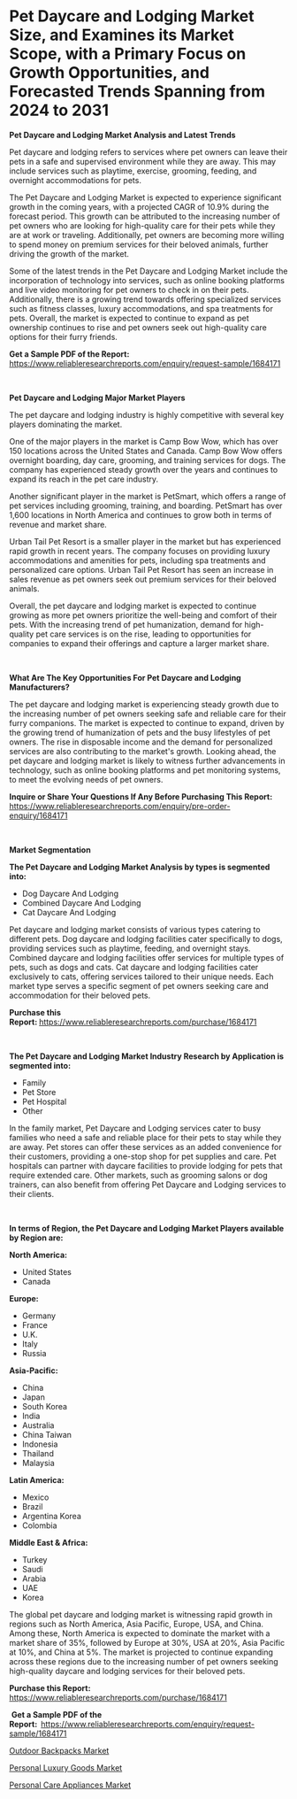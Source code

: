 <p><h1>Pet Daycare and Lodging Market Size, and Examines its Market Scope, with a Primary Focus on Growth Opportunities, and Forecasted Trends Spanning from 2024 to 2031</h1></p><p><strong>Pet Daycare and Lodging Market Analysis and Latest Trends</strong></p>
<p><p>Pet daycare and lodging refers to services where pet owners can leave their pets in a safe and supervised environment while they are away. This may include services such as playtime, exercise, grooming, feeding, and overnight accommodations for pets.</p><p>The Pet Daycare and Lodging Market is expected to experience significant growth in the coming years, with a projected CAGR of 10.9% during the forecast period. This growth can be attributed to the increasing number of pet owners who are looking for high-quality care for their pets while they are at work or traveling. Additionally, pet owners are becoming more willing to spend money on premium services for their beloved animals, further driving the growth of the market.</p><p>Some of the latest trends in the Pet Daycare and Lodging Market include the incorporation of technology into services, such as online booking platforms and live video monitoring for pet owners to check in on their pets. Additionally, there is a growing trend towards offering specialized services such as fitness classes, luxury accommodations, and spa treatments for pets. Overall, the market is expected to continue to expand as pet ownership continues to rise and pet owners seek out high-quality care options for their furry friends.</p></p>
<p><strong>Get a Sample PDF of the Report:&nbsp;</strong> <a href="https://www.reliableresearchreports.com/enquiry/request-sample/1684171">https://www.reliableresearchreports.com/enquiry/request-sample/1684171</a></p>
<p>&nbsp;</p>
<p><strong>Pet Daycare and Lodging Major Market Players</strong></p>
<p><p>The pet daycare and lodging industry is highly competitive with several key players dominating the market. </p><p>One of the major players in the market is Camp Bow Wow, which has over 150 locations across the United States and Canada. Camp Bow Wow offers overnight boarding, day care, grooming, and training services for dogs. The company has experienced steady growth over the years and continues to expand its reach in the pet care industry.</p><p>Another significant player in the market is PetSmart, which offers a range of pet services including grooming, training, and boarding. PetSmart has over 1,600 locations in North America and continues to grow both in terms of revenue and market share.</p><p>Urban Tail Pet Resort is a smaller player in the market but has experienced rapid growth in recent years. The company focuses on providing luxury accommodations and amenities for pets, including spa treatments and personalized care options. Urban Tail Pet Resort has seen an increase in sales revenue as pet owners seek out premium services for their beloved animals.</p><p>Overall, the pet daycare and lodging market is expected to continue growing as more pet owners prioritize the well-being and comfort of their pets. With the increasing trend of pet humanization, demand for high-quality pet care services is on the rise, leading to opportunities for companies to expand their offerings and capture a larger market share.</p></p>
<p>&nbsp;</p>
<p><strong>What Are The Key Opportunities For Pet Daycare and Lodging Manufacturers?</strong></p>
<p><p>The pet daycare and lodging market is experiencing steady growth due to the increasing number of pet owners seeking safe and reliable care for their furry companions. The market is expected to continue to expand, driven by the growing trend of humanization of pets and the busy lifestyles of pet owners. The rise in disposable income and the demand for personalized services are also contributing to the market's growth. Looking ahead, the pet daycare and lodging market is likely to witness further advancements in technology, such as online booking platforms and pet monitoring systems, to meet the evolving needs of pet owners.</p></p>
<p><strong>Inquire or Share Your Questions If Any Before Purchasing This Report:</strong> <a href="https://www.reliableresearchreports.com/enquiry/pre-order-enquiry/1684171">https://www.reliableresearchreports.com/enquiry/pre-order-enquiry/1684171</a></p>
<p>&nbsp;</p>
<p><strong>Market Segmentation</strong></p>
<p><strong>The Pet Daycare and Lodging Market Analysis by types is segmented into:</strong></p>
<p><ul><li>Dog Daycare And Lodging</li><li>Combined Daycare And Lodging</li><li>Cat Daycare And Lodging</li></ul></p>
<p><p>Pet daycare and lodging market consists of various types catering to different pets. Dog daycare and lodging facilities cater specifically to dogs, providing services such as playtime, feeding, and overnight stays. Combined daycare and lodging facilities offer services for multiple types of pets, such as dogs and cats. Cat daycare and lodging facilities cater exclusively to cats, offering services tailored to their unique needs. Each market type serves a specific segment of pet owners seeking care and accommodation for their beloved pets.</p></p>
<p><strong>Purchase this Report:&nbsp;</strong><a href="https://www.reliableresearchreports.com/purchase/1684171">https://www.reliableresearchreports.com/purchase/1684171</a></p>
<p>&nbsp;</p>
<p><strong>The Pet Daycare and Lodging Market Industry Research by Application is segmented into:</strong></p>
<p><ul><li>Family</li><li>Pet Store</li><li>Pet Hospital</li><li>Other</li></ul></p>
<p><p>In the family market, Pet Daycare and Lodging services cater to busy families who need a safe and reliable place for their pets to stay while they are away. Pet stores can offer these services as an added convenience for their customers, providing a one-stop shop for pet supplies and care. Pet hospitals can partner with daycare facilities to provide lodging for pets that require extended care. Other markets, such as grooming salons or dog trainers, can also benefit from offering Pet Daycare and Lodging services to their clients.</p></p>
<p>&nbsp;</p>
<p><strong>In terms of Region, the Pet Daycare and Lodging Market Players available by Region are:</strong></p>
<p>
    <p> <strong> North America: </strong>
        <ul>
            <li>United States</li>
            <li>Canada</li>
        </ul>
        </p> 
    <p> <strong> Europe: </strong>
        <ul>
            <li>Germany</li>
            <li>France</li>
            <li>U.K.</li>
            <li>Italy</li>
            <li>Russia</li>
        </ul>
        </p> 
    <p> <strong> Asia-Pacific: </strong>
        <ul>
            <li>China</li>
            <li>Japan</li>
            <li>South Korea</li>
            <li>India</li>
            <li>Australia</li>
            <li>China Taiwan</li>
            <li>Indonesia</li>
            <li>Thailand</li>
            <li>Malaysia</li>
        </ul>
        </p> 
    <p> <strong> Latin America: </strong>
        <ul>
            <li>Mexico</li>
            <li>Brazil</li>
            <li>Argentina Korea</li>
            <li>Colombia</li>
        </ul>
        </p> 
    <p> <strong> Middle East & Africa: </strong>
        <ul>
            <li>Turkey</li>
            <li>Saudi</li>
            <li>Arabia</li>
            <li>UAE</li>
            <li>Korea</li>
        </ul>
    </p>
    </p>
<p><p>The global pet daycare and lodging market is witnessing rapid growth in regions such as North America, Asia Pacific, Europe, USA, and China. Among these, North America is expected to dominate the market with a market share of 35%, followed by Europe at 30%, USA at 20%, Asia Pacific at 10%, and China at 5%. The market is projected to continue expanding across these regions due to the increasing number of pet owners seeking high-quality daycare and lodging services for their beloved pets.</p></p>
<p><strong>Purchase this Report: </strong><a href="https://www.reliableresearchreports.com/purchase/1684171">https://www.reliableresearchreports.com/purchase/1684171</a></p>
<p>&nbsp;<strong>Get a Sample PDF of the Report:&nbsp;&nbsp;</strong><a href="https://www.reliableresearchreports.com/enquiry/request-sample/1684171">https://www.reliableresearchreports.com/enquiry/request-sample/1684171</a></p>
<p><strong></strong></p>
<p><p><a href="https://github.com/beatblasta/Market-Research-Report-List-2/blob/main/outdoor-backpacks-market.md">Outdoor Backpacks Market</a></p><p><a href="https://github.com/Sinjinluong3e0awx2m195k76/Market-Research-Report-List-1/blob/main/personal-luxury-goods-market.md">Personal Luxury Goods Market</a></p><p><a href="https://github.com/shotows/Market-Research-Report-List-1/blob/main/personal-care-appliances-market.md">Personal Care Appliances Market</a></p></p>